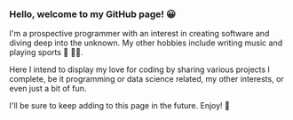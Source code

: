 ### Hello, welcome to my GitHub page! :grinning:

I'm a prospective programmer with an interest in creating software and diving deep into the unknown. My other hobbies include writing
music and playing sports :musical_keyboard: :tennis::cricket_game:.

Here I intend to display my love for coding by sharing various projects I complete, be it programming or data science related,
my other interests, or even just a bit of fun.

I'll be sure to keep adding to this page in the future. Enjoy! :tada:
